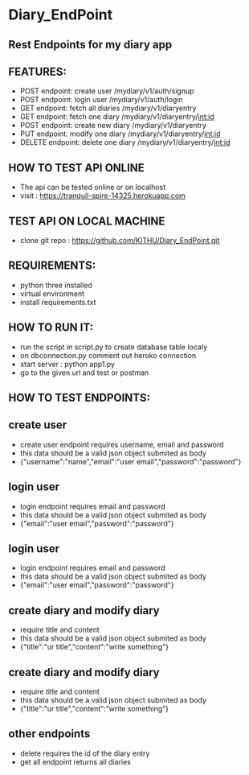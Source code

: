 # Diary_EndPoint

## Rest Endpoints for my diary app

## FEATURES:
- POST endpoint: create user            /mydiary/v1/auth/signup
- POST endpoint: login user             /mydiary/v1/auth/login
- GET endpoint: fetch all diaries       /mydiary/v1/diaryentry
- GET endpoint: fetch one diary         /mydiary/v1/diaryentry/<int:id> 
- POST endpoint: create new diary       /mydiary/v1/diaryentry
- PUT endpoint: modify one diary        /mydiary/v1/diaryentry/<int:id>
- DELETE endpoint: delete one diary     /mydiary/v1/diaryentry/<int:id>


## HOW TO TEST API ONLINE
- The api can be tested online or on localhost
- visit : https://tranquil-spire-14325.herokuapp.com

## TEST API ON LOCAL MACHINE
- clone git repo : https://github.com/KITHU/Diary_EndPoint.git

## REQUIREMENTS:
- python three installed
- virtual environment
- install requirements.txt

## HOW TO RUN IT:
- run the script in script.py to create database table localy
- on dbconnection.py comment out heroko connection
- start server : python app1.py
- go to the given url and test or postman
    
## HOW TO TEST ENDPOINTS:
## create user
- create user endpoint requires username, email and password
- this data should be a valid json object submited as body
- {"username":"name","email":"user email","password":"password"}

## login user
- login endpoint requires email and password
- this data should be a valid json object submited as body
- {"email":"user email","password":"password"}

## login user
- login endpoint requires email and password
- this data should be a valid json object submited as body
- {"email":"user email","password":"password"}

## create diary and modify diary
- require title and content
- this data should be a valid json object submited as body
- {"title":"ur title","content":"write something"}

## create diary and modify diary
- require title and content
- this data should be a valid json object submited as body
- {"title":"ur title","content":"write something"}

## other endpoints
- delete requires the id of the diary entry
- get all endpoint returns all diaries


